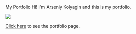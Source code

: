 My Portfolio
Hi! I'm Arseniy Kolyagin and this is my portfolio.

<p>
	<img src="https://github.com/MgkLear/Portfolio_Project/blob/master/app/img/%401x/bg-top.jpg">
</p>

<p><a href="https://mgklear.github.io/Portfolio_Project/app/">Click here</a> to see the portfolio page.</p>
